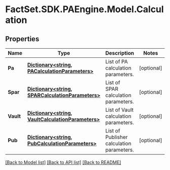 # FactSet.SDK.PAEngine.Model.Calculation

## Properties

Name | Type | Description | Notes
------------ | ------------- | ------------- | -------------
**Pa** | [**Dictionary&lt;string, PACalculationParameters&gt;**](PACalculationParameters.md) | List of PA calculation parameters. | [optional] 
**Spar** | [**Dictionary&lt;string, SPARCalculationParameters&gt;**](SPARCalculationParameters.md) | List of SPAR calculation parameters. | [optional] 
**Vault** | [**Dictionary&lt;string, VaultCalculationParameters&gt;**](VaultCalculationParameters.md) | List of Vault calculation parameters. | [optional] 
**Pub** | [**Dictionary&lt;string, PubCalculationParameters&gt;**](PubCalculationParameters.md) | List of Publisher calculation parameters. | [optional] 

[[Back to Model list]](../README.md#documentation-for-models) [[Back to API list]](../README.md#documentation-for-api-endpoints) [[Back to README]](../README.md)

